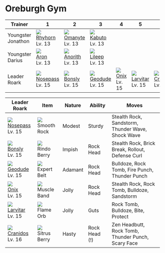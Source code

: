 # Oreburgh Gym

Trainer            | 1                                  | 2                                  | 3                                  | 4                                  | 5                                  | 6                                  
---                | ---                                | ---                                | ---                                | ---                                | ---                                | ---                                
Youngster Jonathon | ![][111]<br> [Rhyhorn]<br> Lv. 13  | ![][138]<br> [Omanyte]<br> Lv. 13  | ![][140]<br> [Kabuto]<br> Lv. 13   
Youngster Darius   | ![][304]<br> [Aron]<br> Lv. 13     | ![][347]<br> [Anorith]<br> Lv. 13  | ![][345]<br> [Lileep]<br> Lv. 13   
Leader Roark       | ![][299]<br> [Nosepass]<br> Lv. 15 | ![][438]<br> [Bonsly]<br> Lv. 15   | ![][074]<br> [Geodude]<br> Lv. 15  | ![][095]<br> [Onix]<br> Lv. 15     | ![][246]<br> [Larvitar]<br> Lv. 15 | ![][408]<br> [Cranidos]<br> Lv. 16 

Leader Roark                       | Item                               | Nature  | Ability       | Moves                                             
---                                | ---                                | ---     | ---           | ---                                               
![][299]<br> [Nosepass]<br> Lv. 15 | ![][smooth-rock]<br> Smooth Rock   | Modest  | Sturdy        | Stealth Rock, Sandstorm, Thunder Wave, Shock Wave 
![][438]<br> [Bonsly]<br> Lv. 15   | ![][rindo-berry]<br> Rindo Berry   | Impish  | Rock Head     | Stealth Rock, Brick Break, Rollout, Defense Curl  
![][074]<br> [Geodude]<br> Lv. 15  | ![][expert-belt]<br> Expert Belt   | Adamant | Rock Head     | Bulldoze, Rock Tomb, Fire Punch, Thunder Punch    
![][095]<br> [Onix]<br> Lv. 15     | ![][muscle-band]<br> Muscle Band   | Jolly   | Rock Head     | Stealth Rock, Rock Tomb, Bulldoze, Sandstorm      
![][246]<br> [Larvitar]<br> Lv. 15 | ![][flame-orb]<br> Flame Orb       | Jolly   | Guts          | Rock Tomb, Bulldoze, Bite, Protect                
![][408]<br> [Cranidos]<br> Lv. 16 | ![][sitrus-berry]<br> Sitrus Berry | Hasty   | Rock Head (!) | Zen Headbutt, Rock Tomb, Thunder Punch, Scary Face



[Geodude]: ../../pokemon_changes/074/
[Onix]: ../../pokemon_changes/095/
[Rhyhorn]: ../../pokemon_changes/111/
[Omanyte]: ../../pokemon_changes/138/
[Kabuto]: ../../pokemon_changes/140/
[Larvitar]: ../../pokemon_changes/246/
[Nosepass]: ../../pokemon_changes/299/
[Aron]: ../../pokemon_changes/304/
[Lileep]: ../../pokemon_changes/345/
[Anorith]: ../../pokemon_changes/347/
[Cranidos]: ../../pokemon_changes/408/
[Bonsly]: ../../pokemon_changes/438/
[expert-belt]: ../img/items/expert-belt.png
[flame-orb]: ../img/items/flame-orb.png
[muscle-band]: ../img/items/muscle-band.png
[rindo-berry]: ../img/items/rindo-berry.png
[sitrus-berry]: ../img/items/sitrus-berry.png
[smooth-rock]: ../img/items/smooth-rock.png
[074]: ../img/pokemon/074.png
[095]: ../img/pokemon/095.png
[111]: ../img/pokemon/111.png
[138]: ../img/pokemon/138.png
[140]: ../img/pokemon/140.png
[246]: ../img/pokemon/246.png
[299]: ../img/pokemon/299.png
[304]: ../img/pokemon/304.png
[345]: ../img/pokemon/345.png
[347]: ../img/pokemon/347.png
[408]: ../img/pokemon/408.png
[438]: ../img/pokemon/438.png

